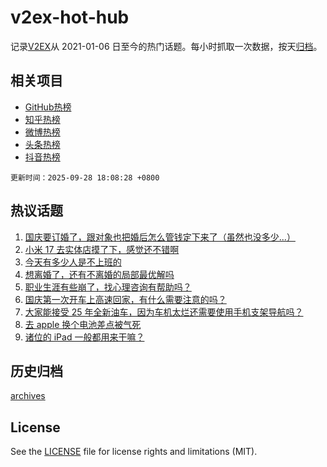# v2ex-hot-hub

 记录[V2EX](https://www.v2ex.com/)从 2021-01-06 日至今的热门话题。每小时抓取一次数据，按天[归档](archives)。
 
 ## 相关项目

- [GitHub热榜](https://github.com/snaildev/github-hot-hub)
- [知乎热榜](https://github.com/snaildev/zhihu-hot-hub)
- [微博热榜](https://github.com/snaildev/weibo-hot-hub)
- [头条热榜](https://github.com/snaildev/toutiao-hot-hub)
- [抖音热榜](https://github.com/snaildev/douyin-hot-hub)


 `更新时间：2025-09-28 18:08:28 +0800`

## 热议话题

1. [国庆要订婚了，跟对象也把婚后怎么管钱定下来了（虽然也没多少...）](https://www.v2ex.com/t/1162337)
1. [小米 17 去实体店摸了下，感觉还不错啊](https://www.v2ex.com/t/1162213)
1. [今天有多少人是不上班的](https://www.v2ex.com/t/1162264)
1. [想离婚了，还有不离婚的局部最优解吗](https://www.v2ex.com/t/1162255)
1. [职业生涯有些崩了，找心理咨询有帮助吗？](https://www.v2ex.com/t/1162237)
1. [国庆第一次开车上高速回家，有什么需要注意的吗？](https://www.v2ex.com/t/1162326)
1. [大家能接受 25 年全新油车，因为车机太烂还需要使用手机支架导航吗？](https://www.v2ex.com/t/1162297)
1. [去 apple 换个电池差点被气死](https://www.v2ex.com/t/1162243)
1. [诸位的 iPad 一般都用来干嘛？](https://www.v2ex.com/t/1162346)

## 历史归档

[archives](archives)

## License

See the [LICENSE](LICENSE) file for license rights and limitations (MIT).
